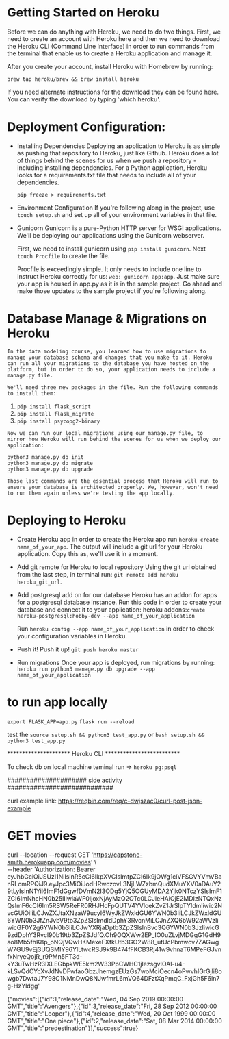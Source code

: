 # Getting Started on Heroku

Before we can do anything with Heroku, we need to do two things. First, we need to create an account with Heroku here and then we need to download the Heroku CLI (Command Line Interface) in order to run commands from the terminal that enable us to create a Heroku application and manage it.

After you create your account, install Heroku with Homebrew by running:

`brew tap heroku/brew && brew install heroku`

If you need alternate instructions for the download they can be found here. You can verify the download by typing 'which heroku'.

# Deployment Configuration:
 * Installing Dependencies
    Deploying an application to Heroku is as simple as pushing that repository to Heroku, just like Github. Heroku does a lot of things behind the scenes for us when we push a repository - including installing dependencies. For a Python application, Heroku looks for a requirements.txt file that needs to include all of your dependencies.

    `pip freeze > requirements.txt`

 * Environment Configuration
    If you're following along in the project, use `touch setup.sh` and set up all of your environment variables in that file.

 * Gunicorn
    Gunicorn is a pure-Python HTTP server for WSGI applications. We'll be deploying our applications using the Gunicorn webserver.

    First, we need to install gunicorn using `pip install gunicorn`. Next `touch Procfile` to create the file.

    Procfile is exceedingly simple. It only needs to include one line to instruct Heroku correctly for us: `web: gunicorn app:app`. Just make sure your app is housed in app.py as it is in the sample project. Go ahead and make those updates to the sample project if you're following along.

# Database Manage & Migrations on Heroku
    In the data modeling course, you learned how to use migrations to manage your database schema and changes that you make to it. Heroku can run all your migrations to the database you have hosted on the platform, but in order to do so, your application needs to include a manage.py file.

    We'll need three new packages in the file. Run the following commands to install them:

   1. `pip install flask_script`
   2. `pip install flask_migrate`
   3. `pip install psycopg2-binary`

    Now we can run our local migrations using our manage.py file, to mirror how Heroku will run behind the scenes for us when we deploy our application:

    python3 manage.py db init
    python3 manage.py db migrate
    python3 manage.py db upgrade

    Those last commands are the essential process that Heroku will run to ensure your database is architected properly. We, however, won't need to run them again unless we're testing the app locally.
    
# Deploying to Heroku
 * Create Heroku app
   in order to create the Heroku app run `heroku create name_of_your_app`. The output will include a git url for your Heroku application. Copy this as, we'll use it in a moment.
   
 * Add git remote for Heroku to local repository
   Using the git url obtained from the last step, in terminal run: `git remote add heroku heroku_git_url`.

 * Add postgresql add on for our database
   Heroku has an addon for apps for a postgresql database instance. Run this code in order to create your database and connect it to your application: heroku addons:`create heroku-postgresql:hobby-dev --app name_of_your_application`

   Run `heroku config --app name_of_your_application` in order to check your configuration variables in Heroku.

 * Push it!
   Push it up! `git push heroku master`

 * Run migrations
   Once your app is deployed, run migrations by running: `heroku run python3 manage.py db upgrade --app name_of_your_application`

# to run app locally 
  `export FLASK_APP=app.py` 
  `flask run --reload`

  test the 
`source setup.sh && python3 test_app.py`
or
`bash setup.sh && python3 test_app.py`

********************* Heroku CLI *************************

To check db on local machine teminal run => `heroku pg:psql`   


##################### side activity ############################

curl example link: https://reqbin.com/req/c-dwjszac0/curl-post-json-example

# GET movies
curl --location --request GET 'https://capstone-smith.herokuapp.com/movies' \     
--header 'Authorization: Bearer eyJhbGciOiJSUzI1NiIsInR5cCI6IkpXVCIsImtpZCI6Ik9jOWg1clVFSGVYVmVBanRLcmRPQiJ9.eyJpc3MiOiJodHRwczovL3NjLWZzbmQudXMuYXV0aDAuY29tLyIsInN1YiI6ImF1dGgwfDVmN2I3ODg5YjQ5OGUyMDA2Yjk0NTczYSIsImF1ZCI6ImNhcHN0b25lIiwiaWF0IjoxNjAyMzQ2OTc0LCJleHAiOjE2MDIzNTQxNzQsImF6cCI6Im5RSW5ReFR0RHJHcFpQUTV4YVloekZvZ1JrSlpTYldmIiwic2NvcGUiOiIiLCJwZXJtaXNzaW9ucyI6WyJkZWxldGU6YWN0b3IiLCJkZWxldGU6YWN0b3JfZnJvbV9tb3ZpZSIsImdldDphY3RvcnMiLCJnZXQ6bW92aWVzIiwicGF0Y2g6YWN0b3IiLCJwYXRjaDptb3ZpZSIsInBvc3Q6YWN0b3JzIiwicG9zdDphY3Rvcl90b19tb3ZpZSJdfQ.Oh9OQXWw2EP_IO0uZLvjMDGgG1GdH9ao8Mb5fhK8p_oNQjVQwHKMexeFXfkUtb3GO2W88_utUcPbmwov7ZAGwgW7GU9vEj3UQSMIY96YlLtwcRSJ9k9B474fFKCB3Rj41w9vhnaT6MPeFGJvnfxNryeQojR_r9PMn5FT3d-kY3uTwHzR3IXLEGbpkWE5km2W33PpCWHC1jIezsgvIOAI-u4-kLSvQdCYcXvJdNvDFwfaoGbzJhemgzEUzGs7woMciOecn4oPwvhIGrGjli8owgb7DwtaJ7Y98C1NMnDwQ8NJwfmrL6mVQ64DFztXqPmqC_FxjGh5F6ln7g-HzYldgg'

{"movies":[{"id":1,"release_date":"Wed, 04 Sep 2019 00:00:00 GMT","title":"Avengers"},{"id":3,"release_date":"Fri, 28 Sep 2012 00:00:00 GMT","title":"Looper"},{"id":4,"release_date":"Wed, 20 Oct 1999 00:00:00 GMT","title":"One piece"},{"id":2,"release_date":"Sat, 08 Mar 2014 00:00:00 GMT","title":"predestination"}],"success":true}





